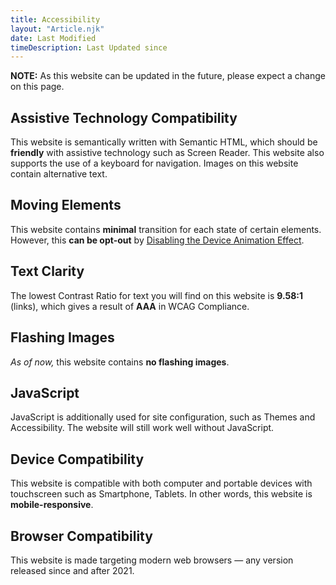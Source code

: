 ```yaml
---
title: Accessibility
layout: "Article.njk"
date: Last Modified
timeDescription: Last Updated since
---
```


**NOTE:** As this website can be updated in the future, please expect a change on this page.

## Assistive Technology Compatibility

This website is semantically written with Semantic HTML, which should be **friendly** with assistive technology such as Screen Reader. This website also supports the use of a keyboard for navigation. Images on this website contain alternative text.

## Moving Elements

This website contains **minimal** transition for each state of certain elements. However, this **can be opt-out** by [Disabling the Device Animation Effect](https://www.wikihow.com/Disable-Animations-in-Windows-10).

## Text Clarity

The lowest Contrast Ratio for text you will find on this website is **9.58:1** (links), which gives a result of **AAA** in WCAG Compliance.

## Flashing Images

*As of now,* this website contains **no flashing images**.

## JavaScript

JavaScript is additionally used for site configuration, such as Themes and Accessibility. The website will still work well without JavaScript.

## Device Compatibility

This website is compatible with both computer and portable devices with touchscreen such as Smartphone, Tablets. In other words, this website is **mobile-responsive**.

## Browser Compatibility

This website is made targeting modern web browsers — any version released since and after 2021.
